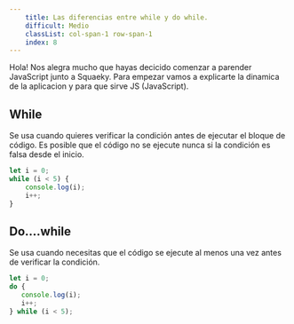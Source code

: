 ```yaml
---
    title: Las diferencias entre while y do while.
    difficult: Medio
    classList: col-span-1 row-span-1
    index: 8
---
```


Hola! Nos alegra mucho que hayas decicido comenzar a parender JavaScript junto a Squaeky. Para empezar vamos a explicarte la dinamica de la aplicacion y para que sirve JS (JavaScript).

## While

Se usa cuando quieres verificar la condición antes de ejecutar el bloque de código. Es posible que el código no se ejecute nunca si la condición es falsa desde el inicio.

```js
let i = 0;
while (i < 5) {
    console.log(i);
    i++;
}
```

## Do....while

 Se usa cuando necesitas que el código se ejecute al menos una vez antes de verificar la condición.

 ```js
 let i = 0;
do {
    console.log(i);
    i++;
} while (i < 5);

 ```